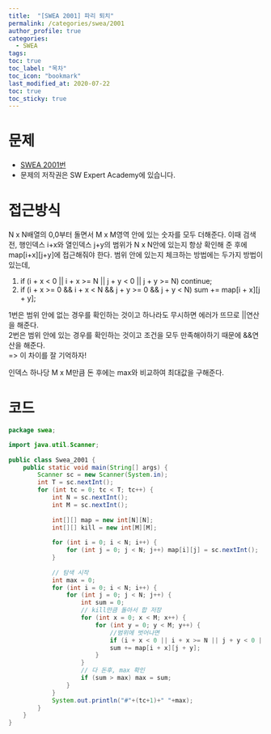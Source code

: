 ```yaml
---
title:  "[SWEA 2001] 파리 퇴치"
permalink: /categories/swea/2001
author_profile: true
categories:
  - SWEA
tags:
toc: true
toc_label: "목차"
toc_icon: "bookmark"
last_modified_at: 2020-07-22
toc: true
toc_sticky: true
---
```

# 문제
* [SWEA 2001번](https://swexpertacademy.com/main/code/problem/problemDetail.do?contestProbId=AV5PzOCKAigDFAUq)
* 문제의 저작권은 SW Expert Academy에 있습니다.  

# 접근방식 
N x N배열의 0,0부터 돌면서 M x M영역 안에 있는 숫자를 모두 더해준다. 이때 검색 전, 행인덱스 i+x와 열인덱스 j+y의 범위가 N x N안에 있는지 항상 확인해 준 후에 map[i+x][j+y]에 접근해줘야 한다.
범위 안에 있는지 체크하는 방법에는 두가지 방법이 있는데,  
1. if (i + x < 0 || i + x >= N || j + y < 0 || j + y >= N) continue;  
2. if (i + x >= 0 && i + x < N && j + y >= 0 && j + y < N) sum += map[i + x][j + y];

1번은 범위 안에 없는 경우를 확인하는 것이고 하나라도 무시하면 에러가 뜨므로 ||연산을 해준다.  
2번은 범위 안에 있는 경우를 확인하는 것이고 조건을 모두 만족해야하기 때문에 &&연산을 해준다.  
=> 이 차이를 잘 기억하자!

인덱스 하나당 M x M만큼 돈 후에는 max와 비교하여 최대값을 구해준다.  

# 코드
```java
package swea;

import java.util.Scanner;
 
public class Swea_2001 {
    public static void main(String[] args) {
        Scanner sc = new Scanner(System.in);
        int T = sc.nextInt();
        for (int tc = 0; tc < T; tc++) {
            int N = sc.nextInt();
            int M = sc.nextInt();
 
            int[][] map = new int[N][N];
            int[][] kill = new int[M][M];
 
            for (int i = 0; i < N; i++) {
                for (int j = 0; j < N; j++) map[i][j] = sc.nextInt();
            }
 
            // 탐색 시작
            int max = 0;
            for (int i = 0; i < N; i++) {
                for (int j = 0; j < N; j++) {
                    int sum = 0;
                    // kill만큼 돌아서 합 저장
                    for (int x = 0; x < M; x++) {
                        for (int y = 0; y < M; y++) {
                            //범위에 벗어나면
                            if (i + x < 0 || i + x >= N || j + y < 0 || j + y >= N) continue;
                            sum += map[i + x][j + y];
                        }
                    }
                    // 다 돈후, max 확인
                    if (sum > max) max = sum;
                }
            }
            System.out.println("#"+(tc+1)+" "+max);
        }
    }
}
```
